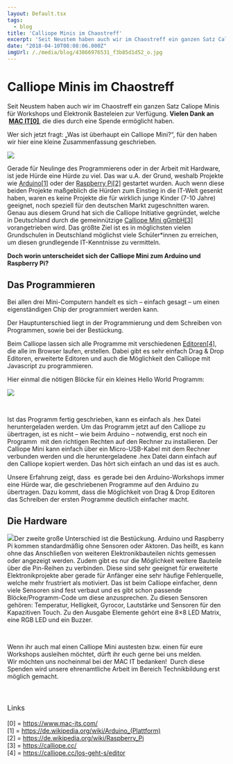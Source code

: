 ```yaml
---
layout: Default.tsx
tags:
  - blog
title: 'Calliope Minis im Chaostreff'
excerpt: 'Seit Neustem haben auch wir im Chaostreff ein ganzen Satz Caliope Minis für Workshops und Elektronik Basteleien zur Verfügung. Vielen Dank an  MAC IT[0], die dies durch eine Spende ermöglicht haben. […]'
date: "2018-04-10T08:08:06.000Z"
imgUrl: /./media/blog/43866976531_f3b85d1d52_o.jpg
---
```


# Calliope Minis im Chaostreff

<p><span style="font-weight: 400;">Seit Neustem haben auch wir im Chaostreff ein ganzen Satz Caliope Minis für Workshops und Elektronik Basteleien zur Verfügung.&nbsp;</span><b>Vielen Dank an &nbsp;<a href="https://www.mac-its.com/">MAC IT[0]</a></b><span style="font-weight: 400;">, die dies durch eine Spende ermöglicht haben.</span></p>
<p><span style="font-weight: 400;">Wer sich jetzt fragt: &#8222;Was ist überhaupt ein Calliope Mini?&#8220;, für den haben wir hier eine kleine Zusammenfassung geschrieben.</span></p>
<p><img decoding="async" loading="lazy" src="/./media/blog/uploads/43866976531_f3b85d1d52_o-1024x682.jpg" /></p>
<p><span style="font-weight: 400;">Gerade für Neulinge des Programmierens oder in der Arbeit mit Hardware, ist jede Hürde eine Hürde zu viel. Das war u.A. der Grund, weshalb Projekte wie <a href="https://de.wikipedia.org/wiki/Arduino_(Plattform)">Arduino[1]</a> oder der <a href="https://de.wikipedia.org/wiki/Raspberry_Pi">Raspberry Pi[2]</a> gestartet wurden. Auch wenn diese beiden Projekte maßgeblich die Hürden zum Einstieg in die IT-Welt gesenkt haben, waren es keine Projekte die für wirklich junge Kinder (7-10 Jahre) geeignet, noch speziell für den deutschen Markt zugeschnitten waren. Genau aus diesem Grund hat sich die Calliope Initiative gegründet, welche in Deutschland durch die gemeinnützige <a href="https://calliope.cc/">Calliope Mini gGmbH[3]</a> vorangetrieben wird. Das größte Ziel ist es in möglichsten vielen Grundschulen in Deutschland möglichst viele Schüler*innen zu erreichen, um diesen grundlegende IT-Kenntnisse zu vermitteln.</span></p>
<p><span style="font-weight: 400;"><strong>Doch worin unterscheidet sich der Calliope Mini zum Arduino und Raspberry Pi?</strong> </span></p>
<h2>Das Programmieren</h2>
<p><span style="font-weight: 400;">Bei allen drei Mini-Computern handelt es sich &#8211; einfach gesagt &#8211; um einen eigenständigen Chip der programmiert werden kann. </span></p>
<p><span style="font-weight: 400;">Der Hauptunterschied liegt in der Programmierung und dem Schreiben von Programmen, sowie bei der Bestückung. </span></p>
<p><span style="font-weight: 400;">Beim Calliope lassen sich alle Programme mit verschiedenen <a href="https://calliope.cc/los-geht-s/editor">Editoren[4]</a>, die alle im Browser laufen, erstellen. Dabei gibt es sehr einfach Drag &amp; Drop Editoren, erweiterte Editoren und auch die Möglichkeit den Calliope mit Javascript zu programmieren. </span></p>
<p><span style="font-weight: 400;">Hier einmal die nötigen Blöcke für ein kleines Hello World Programm:</span></p>
<p><a href="https://makecode.com/_7jqR6k6m2TEu"><img decoding="async" loading="lazy" src="/./media/blog/uploads/ctfl-hello-world-calliope-makecode-editor-1024x522.png" /></a></p>
<p>&nbsp;</p>
<p><span style="font-weight: 400;">Ist das Programm fertig geschrieben, kann es einfach als .hex Datei heruntergeladen werden. Um das Programm jetzt auf den Calliope zu übertragen, ist es nicht &#8211; wie beim Arduino &#8211; notwendig, erst noch ein Programm &nbsp;mit den richtigen Rechten auf den Rechner zu installieren. Der Calliope Mini kann einfach über ein Micro-USB-Kabel mit dem Rechner verbunden werden und die heruntergeladene .hex Datei dann einfach auf den Calliope kopiert werden. Das hört sich einfach an und das ist es auch. </span></p>
<p><span style="font-weight: 400;">Unsere Erfahrung zeigt, dass &nbsp;es gerade bei den Arduino-Workshops immer eine Hürde war, die geschriebenen Programme auf den Arduino zu übertragen. Dazu kommt, dass die Möglichkeit von Drag &amp; Drop Editoren das Schreiben der ersten Programme deutlich einfacher macht. </span></p>
<h2>Die Hardware</h2>
<p><span style="font-weight: 400;"><img decoding="async" loading="lazy" src="/./media/blog/uploads/29997352338_2e9c6b48ac_o-300x200.jpg" />Der zweite große Unterschied ist die Bestückung. Arduino und Raspberry Pi kommen standardmäßig ohne Sensoren oder Aktoren. Das heißt, es kann ohne das Anschließen von weiteren Elektronikbauteilen nichts gemessen oder angezeigt werden. Zudem gibt es nur die Möglichkeit weitere Bauteile über die Pin-Reihen zu verbinden. Diese sind sehr geeignet für erweiterte Elektronikprojekte aber gerade für Anfänger eine sehr häufige Fehlerquelle, welche mehr frustriert als motiviert. Das ist beim Calliope einfacher, denn viele Sensoren sind fest verbaut und es gibt schon passende Blöcke/Programm-Code um diese anzusprechen. Zu diesen Sensoren gehören: Temperatur, Helligkeit, Gyrocor, Lautstärke und Sensoren für den Kapazitiven Touch. Zu den Ausgabe Elemente gehört eine 8&#215;8 LED Matrix, eine RGB LED und ein Buzzer.</span></p>
<p>&nbsp;</p>
<p><span style="font-weight: 400;">Wenn ihr auch mal einen Calliope Mini austesten bzw. einen für eure Workshops ausleihen möchtet, dürft ihr euch gerne bei uns melden. </span><span style="font-weight: 400;"><br />
</span><span style="font-weight: 400;">Wir möchten uns nocheinmal bei der MAC IT bedanken! &nbsp;Durch diese Spenden wird unsere ehrenamtliche Arbeit im Bereich Technikbildung erst möglich gemacht.</span></p>
<p>&nbsp;</p>
<h3><span style="font-weight: 400;">Links</span></h3>
<p>[0] = <a href="https://www.mac-its.com/">https://www.mac-its.com/</a><br />
[1] = <a href="https://de.wikipedia.org/wiki/Arduino_(Plattform)">https://de.wikipedia.org/wiki/Arduino_(Plattform)</a><br />
[2] = <a href="https://de.wikipedia.org/wiki/Raspberry_Pi">https://de.wikipedia.org/wiki/Raspberry_Pi</a><br />
[3] = <a href="https://calliope.cc/">https://calliope.cc/</a><br />
[4] = <a href="https://calliope.cc/los-geht-s/editor">https://calliope.cc/los-geht-s/editor</a></p>
